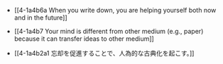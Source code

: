 - [[4-1a4b6a When you write down, you are helping yourself both now and in the future]]
- [[4-1a4b7 Your mind is different from other medium (e.g., paper) because it can transfer ideas to other medium]]

- [[4-1a4b2a1 忘却を促進することで、人為的な古典化を起こす。]]

